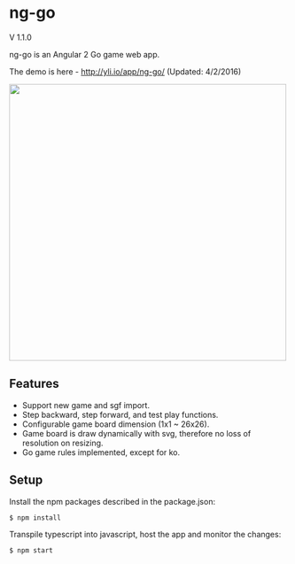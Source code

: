 # ng-go

V 1.1.0

ng-go is an Angular 2 Go game web app.

The demo is here -  http://yli.io/app/ng-go/ (Updated: 4/2/2016)

<img src="http://yli.io/app/ng-go/demo.png" width="500">

## Features

* Support new game and sgf import. 
* Step backward, step forward, and test play functions.
* Configurable game board dimension (1x1 ~ 26x26). 
* Game board is draw dynamically with svg, therefore no loss of resolution on resizing. 
* Go game rules implemented, except for ko. 

## Setup

Install the npm packages described in the package.json:

```bash
$ npm install
```
Transpile typescript into javascript, host the app and monitor the changes: 

```bash
$ npm start
```
